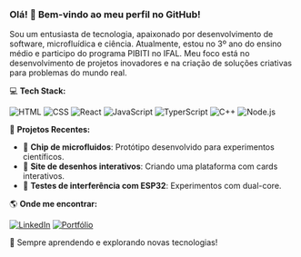 ### Olá! 👋 Bem-vindo ao meu perfil no GitHub!

Sou um entusiasta de tecnologia, apaixonado por desenvolvimento de software, microfluídica e ciência. Atualmente, estou no 3º ano do ensino médio e participo do programa PIBITI no IFAL. Meu foco está no desenvolvimento de projetos inovadores e na criação de soluções criativas para problemas do mundo real. 

💻 **Tech Stack:**

![HTML](https://img.shields.io/badge/HTML5-E34F26?style=for-the-badge&logo=html5&logoColor=white)
![CSS](https://img.shields.io/badge/CSS3-1572B6?style=for-the-badge&logo=css3&logoColor=white)
![React](https://img.shields.io/badge/React-20232A?style=for-the-badge&logo=react&logoColor=61DAFB)
![JavaScript](https://img.shields.io/badge/JavaScript-F7DF1E?style=for-the-badge&logo=javascript&logoColor=black)
![TyperScript](https://img.shields.io/badge/TypeScript-007ACC?style=for-the-badge&logo=typescript&logoColor=white)
![C++](https://img.shields.io/badge/C%2B%2B-00599C?style=for-the-badge&logo=c%2B%2B&logoColor=white)
![Node.js](https://img.shields.io/badge/Node.js-43853D?style=for-the-badge&logo=node.js&logoColor=white)


📌 **Projetos Recentes:**
- 🔬 **Chip de microfluidos**: Protótipo desenvolvido para experimentos científicos.
- 🎨 **Site de desenhos interativos**: Criando uma plataforma com cards interativos.
- 📡 **Testes de interferência com ESP32**: Experimentos com dual-core.


🌎 **Onde me encontrar:**

[![LinkedIn](https://img.shields.io/badge/LinkedIn-blue?style=for-the-badge&logo=linkedin&logoColor=white)](https://www.linkedin.com/in/SEU_LINKEDIN)
[![Portfólio](https://img.shields.io/badge/Portfolio-000?style=for-the-badge&logo=web&logoColor=white)](https://SEU_PORTFOLIO.com)

🚀 Sempre aprendendo e explorando novas tecnologias!

